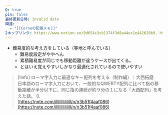 ```yaml
---
Q: true
pin: false
最終更新日時: Invalid date
関連:
  - "[[Corneの配置メモ]]"
2ホップリンク: https://www.notion.so/0d654c3cb1374f3d8a44ec1e442620b9, https://www.notion.so/1401121f1cf6807fa73cfcb7737611c6, https://www.notion.so/b358f1c997f84b648d733fb538994a1d, https://www.notion.so/e8bbbf17289e428890843b5b7b141c83
---
```

  

- 難易度的な考え方をしている（等地と呼んでいる）
    - 難易度設定がややへん
    - 累積難易度が同じでも移動距離が違うケースが出てくる。
    - とはいえ覚えやすいしかなり最適化されているので使いやすい

  

> [!info] ローマ字入力に最適なキー配列を考える（制作編）｜大西拓磨  
> 日本語のローマ字入力において、一般的なQWERTY配列に比べて指の移動距離が半分以下に、同じ指の連続が約９分の１になる「大西配列」を考えた話。 0.  
> [https://note.com/illlilllililill/n/n3b51f4aaf086](https://note.com/illlilllililill/n/n3b51f4aaf086)